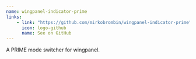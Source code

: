 ```yaml
---
name: wingpanel-indicator-prime
links: 
    - link: "https://github.com/mirkobrombin/wingpanel-indicator-prime"
      icon: logo-github
      name: See on GitHub
---
```

<p>A PRIME mode switcher for wingpanel.</p>